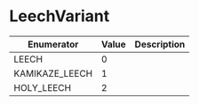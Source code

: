 # LeechVariant

| Enumerator      | Value | Description |
| --------------- | ----- | ----------- |
| LEECH           | 0     |             |
| KAMIKAZE\_LEECH | 1     |             |
| HOLY\_LEECH     | 2     |             |
